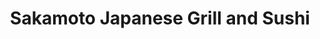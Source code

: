 ---
layout: place
title: "Sakamoto Japanese Grill and Sushi"
permalink: /illinois/oswego/sakamoto-japanese-grill-and-sushi.html
stateAbbr: IL
stateName: Illinois
cityName: Oswego
seo:
  name: "Sakamoto Japanese Grill and Sushi"
  type: Restaurant
  links: https://www.sakamotofun.com/
description: "Sakamoto Japanese Grill and Sushi serves delicious sushi in Oswego, Illinois. Try fresh Japanese dishes for a great dining experience. "
place_id: ChIJK4tgHdrxDogRPTvWm6n4BTY
photos:
  - name: >-
      places/ChIJK4tgHdrxDogRPTvWm6n4BTY/photos/AeeoHcLpzeyygcyWUmFA62AdmdonKbCAKeo1kU3x3-PNIP2HHNlTDZptz7K3nYEODjUMAv68CMwBedl9Gl-1aPIarZJluV9TG0wqSlGT5VzE3__N0RLL70d9x11ml3U0fXsyiK9yckVxQc8g8VYmdUwVnW6UAt6bj_OvU0zxqgfDvX9l1KP-7HnWB3cW2ktrhiLwUXEo1xByO3flE54vAiL97md-yV0w8B9L0-eZLSMuFIstTlM0GOj8CuKHWGFqEbJ6MCBzr1B0dIKQ0h2M_QCZ0VEPOL_VnMs0eQukmxRP7y2yLShrTCrrs1vpCnVMeu_tas1FOhCGKb90HJZxyrb0PdMsRqvBxXnwR0ZTaiJetyPmyrRyubd1gznEQTSoGSDOXFLAwB3TkenTv-gHqZO_9YArsZZ7uxQJYgD_0IrWfA4
    widthPx: 3024
    heightPx: 4032
    authorAttributions:
      - displayName: Jeramiah Ellison
        uri: https://maps.google.com/maps/contrib/112558868960605752784
        photoUri: >-
          https://lh3.googleusercontent.com/a/ACg8ocKnaPbuHpvyZn7PFFThKffeueSsTvubnD2yr6-pYfSZZt9zIw=s100-p-k-no-mo
    flagContentUri: >-
      https://www.google.com/local/imagery/report/?cb_client=maps_api_places.places_api&image_key=!1e10!2sCIHM0ogKEICAgICD3pCrNg&hl=en-US
    googleMapsUri: >-
      https://www.google.com/maps/place//data=!3m4!1e2!3m2!1sCIHM0ogKEICAgICD3pCrNg!2e10!4m2!3m1!1s0x880ef1da1d608b2b:0x3605f8a99bd63b3d
  - name: >-
      places/ChIJK4tgHdrxDogRPTvWm6n4BTY/photos/AeeoHcJppDjftG5YLF3c2dPTLlOPzjY7ZhvIooIL0uQ1zh9PSbwaQhjsKsComK33kEjE8GCxjUG4x9f-mHxn6k32qYDMmTSj7mKg_M6u9xELsWVnzPMP2LRoSaxkdK2JFMqWCXJz3bzreXZuOphnefqzsBM4fXVNIVz9GhXC2Wu9q3ZhRPkbXqB5TIGPHClay2PRCS2Sh4yjcqjed8KVwsefPKwx-AhDsGU9hNReNqttLOaIyZAWH4iehN68-UFvCuaW4KffKtFCuiA4xbM3eX0sTG2Zc-6dwIhPtpNNRbIysDZx0yqL9-h_6n-aXVpIumC0CLXE-lJ-El0zBgfgydj5xY5Wk6K6_rX4R-4EcMnExOo2nshVuC62vS2_MH5TIsFSH-2eQROsXRVIKZNzYrhBszovQ-VhJ9Jne_LCV2KgYFE
    widthPx: 4000
    heightPx: 2252
    authorAttributions:
      - displayName: Jorge Nieves
        uri: https://maps.google.com/maps/contrib/113303778215676135385
        photoUri: >-
          https://lh3.googleusercontent.com/a-/ALV-UjWcDUmGxusEkC3UP96xi_NUyXAKDtPFePmwLX6TCRmQZ-RmJi88=s100-p-k-no-mo
    flagContentUri: >-
      https://www.google.com/local/imagery/report/?cb_client=maps_api_places.places_api&image_key=!1e10!2sCIHM0ogKEICAgICLj_eCSQ&hl=en-US
    googleMapsUri: >-
      https://www.google.com/maps/place//data=!3m4!1e2!3m2!1sCIHM0ogKEICAgICLj_eCSQ!2e10!4m2!3m1!1s0x880ef1da1d608b2b:0x3605f8a99bd63b3d
  - name: >-
      places/ChIJK4tgHdrxDogRPTvWm6n4BTY/photos/AeeoHcJebiP-6Yd0ed83YshpKqdOkf3gwgXGWgkV6VeVygrT4Q9JRRxBSOqo1z2w1A-U64Ke8gLMe--eX-EJRVmug9gJGjivaVcXP3XhqBNsbbSCILGud75wD45vUS5EW-R75ChNZNTtysjiVhF1sCWWS99J1cCxWN83Cb39QBeYECQrUNc9M0mgumeX4V5rzLTOrr6fjp9Gx7YkQMqm_rgsypCX1oVzJgV7eMIY9CgNoOt_ahX5mKC-j4Hi6jPiAjH0L19Hg8TrYljGvnJ7NjVK0TqvIdg-Y4r78EibMmuc9b5jZBI9iHCQebFjrvuNaFR08I9eorNmGgNUBqfOaKwVLKRi9qTpUAmT5CsCCGo7QBpMDARbMGr_e4Q5RviOfTGu7I_WB0_GKhxiYN6XgXAFUYuCQpQaurkZVtm_xw4Mcadddg
    widthPx: 3024
    heightPx: 4032
    authorAttributions:
      - displayName: Christina Roberson-Smeltzer
        uri: https://maps.google.com/maps/contrib/104712944015746624968
        photoUri: >-
          https://lh3.googleusercontent.com/a-/ALV-UjWs24GsGkQYocVodEOrEUGPlPdabdegGiwbtM6jr4kdLsxmq2bqsg=s100-p-k-no-mo
    flagContentUri: >-
      https://www.google.com/local/imagery/report/?cb_client=maps_api_places.places_api&image_key=!1e10!2sCIHM0ogKEICAgICH3bm_Lw&hl=en-US
    googleMapsUri: >-
      https://www.google.com/maps/place//data=!3m4!1e2!3m2!1sCIHM0ogKEICAgICH3bm_Lw!2e10!4m2!3m1!1s0x880ef1da1d608b2b:0x3605f8a99bd63b3d
  - name: >-
      places/ChIJK4tgHdrxDogRPTvWm6n4BTY/photos/AeeoHcKsVUOi5Obg6LfIMdzyuQ_5EfqrZ4jQ7MkgkxfXW_45bMsAPBbQxa3YsoTDVhEgqLZ6KDsl7vIcYzIKGFjGDNhBosvurQQSKZpFNCzEQo1KXpdqXJO0lTlsD7u1ETs0GS4YC7y44bYxf7JXrC2UoiqYa8-9hlGFDQhTs30Wy8rLIN6aSesZsiQ79VS_i4EAAT_DmbOy6K5HLc-zTxDtZ4lc0A9Qkg4ZuB6zUFcQtrApBq12oztJQtBvP9KQHe1NJh0TdIfcFEhL7jsW1YKhT-4nCK9ekZazdSzq6EW9F9fF45wSR8xRRF3ZEZJERpdixtrGoeq6RxVijjmI3lO3K70bVUSdFAHgDWGxnHExzlSuwm9fYknFuMOyvg41F8v-QcRKfvMXtFaAWldX-9sPxy1yQMYjP6Ff5ZuOZz17MPk
    widthPx: 4800
    heightPx: 3600
    authorAttributions:
      - displayName: Sebastian fowler
        uri: https://maps.google.com/maps/contrib/101775513018665923709
        photoUri: >-
          https://lh3.googleusercontent.com/a-/ALV-UjWmqWhtnS2ds2sg24ASjZklqHaledOevwXO_tPINOUivPdq6oUnRw=s100-p-k-no-mo
    flagContentUri: >-
      https://www.google.com/local/imagery/report/?cb_client=maps_api_places.places_api&image_key=!1e10!2sCIHM0ogKEICAgID_vJvJWA&hl=en-US
    googleMapsUri: >-
      https://www.google.com/maps/place//data=!3m4!1e2!3m2!1sCIHM0ogKEICAgID_vJvJWA!2e10!4m2!3m1!1s0x880ef1da1d608b2b:0x3605f8a99bd63b3d
  - name: >-
      places/ChIJK4tgHdrxDogRPTvWm6n4BTY/photos/AeeoHcJg5cg0XvVwlymAmBm_iUsintP7DgRUm1CzH4O053pONmmnmtMP-R0ygLcmZnAdlpdpgwSMPz4YfLx0gQUnOLoEXlzXJ214tBhjlvme1foK9ZSvbet9h_sD2N9g0riazJHHO7wDCRwA5rGaQEi4V7I2qApqcViNScqvQZp_d7Yggz6bhxRQChEw4GGcoJjUGIGqdf97GVpuO-NpHL5weMV-qO0ioAvxX7RFbGlvSBFbIUEtWhuwM5jCZ-dHQx_NpSf5WpH8JjCRIyDsj_xHkiA04UeFCDa-sj4L6NNnEqnZ3wrc9Ykmgn4lO9Wyv_XI8Odp8gKBQ6NjbzgOFdKlAOCAS7X7tE0vrDpIbvAkqpsJyOQJ7bHtvkOrS_jpq1Oqn0yAD8WLb74rqBeo0AKFDpLVN7tV8FY868W4wsPbW8FSUQ
    widthPx: 4032
    heightPx: 3024
    authorAttributions:
      - displayName: Bill Houghtaling
        uri: https://maps.google.com/maps/contrib/107227442766631054426
        photoUri: >-
          https://lh3.googleusercontent.com/a/ACg8ocKTDlL7nDr0QHmHTzg1FSH5P6PS2tdvTV55KXNc66aEm7AJKQ=s100-p-k-no-mo
    flagContentUri: >-
      https://www.google.com/local/imagery/report/?cb_client=maps_api_places.places_api&image_key=!1e10!2sCIHM0ogKEICAgICMlMS-Fw&hl=en-US
    googleMapsUri: >-
      https://www.google.com/maps/place//data=!3m4!1e2!3m2!1sCIHM0ogKEICAgICMlMS-Fw!2e10!4m2!3m1!1s0x880ef1da1d608b2b:0x3605f8a99bd63b3d
  - name: >-
      places/ChIJK4tgHdrxDogRPTvWm6n4BTY/photos/AeeoHcKdEUBZARfFZMcx9vJkWkmzA5dAWq9TN4DqJevLgzm1NN0TEBZncaPspidfnyOfd-Ffxc-p1ZD2vhxcYw94hucc_A-gtO-pMK2sR8FmnETy9H53D3dgkWFKGCGYDffESpFsXeXXEKqItPNTJuivCIrQOG4jIKQrXLYWTcdAlF6ZZtkCr336kKsjk1-8ZdqHWOYaGr7FfcJV2eIz13gj_i-y1Lw13VY5sRb5CjnGGoIkUXwwq0lTPrQitC39AOs1VZd2bIj1jFxPyDA9LySQTObhRuutMgDiIpFx0WmcEHqmR_5o6YCFYgIpFJauPtC0S7BzqdlvI2MOVi7-vyKEIALpq_G2tgkhjMmdR2OIytuGhMWOjsiwemR1gDBGj8MO5gDjTCT-Txr0hl2R44BkOKz8R7mK_Q9hEgIFm__Gn89NA4Y
    widthPx: 3000
    heightPx: 4000
    authorAttributions:
      - displayName: Stacey S
        uri: https://maps.google.com/maps/contrib/110295109890539114603
        photoUri: >-
          https://lh3.googleusercontent.com/a-/ALV-UjWAkuKkRwCTrLeZk3gNknBBZuTjeSc5KdJnekR58iDMKf6OorNUZQ=s100-p-k-no-mo
    flagContentUri: >-
      https://www.google.com/local/imagery/report/?cb_client=maps_api_places.places_api&image_key=!1e10!2sCIHM0ogKEICAgIDr3IOZhwE&hl=en-US
    googleMapsUri: >-
      https://www.google.com/maps/place//data=!3m4!1e2!3m2!1sCIHM0ogKEICAgIDr3IOZhwE!2e10!4m2!3m1!1s0x880ef1da1d608b2b:0x3605f8a99bd63b3d
  - name: >-
      places/ChIJK4tgHdrxDogRPTvWm6n4BTY/photos/AeeoHcJ5SO83JSD792KRYAMkmuthygLswXu1NwBm6tonHSo8vt3ybG9Fuqd6j68E6O4-jR3bFe379GoDuEouNzPmH8BrZThqMSZ6eMdvY-mc5a_FbhLIM5mOjgi75T4olwX3663RHau4N1y1x28CmQqq768XuS32VYNB-800Kz6SHDlfmISt4Psj2OtutkTatjoJ8G-sN7D78PdCh4vlR5Ba5B_CPVEd8a6JCJ_Sn1rS98aGDHQUaxWyH5UmK9TsJ6f0B4WsKNbC5WUHJqNy6T1WliBtwr-vlYG8vxU-lAXoiSjJ77CXfJF2ozvrPQTgnS8Mzv2opbVVDjrsM64F9ZvmG7QTPp9ZUkOY-IdMhCBQvF8LUEQQPRHUAdgzkQsuP0XqbTa53n-_KFRPkLuASFOk_Bt31hP9WNRiqJ5wDoCGb7vqO7eA
    widthPx: 2268
    heightPx: 4032
    authorAttributions:
      - displayName: matt maly
        uri: https://maps.google.com/maps/contrib/105098094695387408181
        photoUri: >-
          https://lh3.googleusercontent.com/a-/ALV-UjV-m13zUTr3a0avt84YkFWLEXHJOzxjVa9PEhr1W0-KOc_U3KeA=s100-p-k-no-mo
    flagContentUri: >-
      https://www.google.com/local/imagery/report/?cb_client=maps_api_places.places_api&image_key=!1e10!2sCIHM0ogKEICAgICZ_fG11QE&hl=en-US
    googleMapsUri: >-
      https://www.google.com/maps/place//data=!3m4!1e2!3m2!1sCIHM0ogKEICAgICZ_fG11QE!2e10!4m2!3m1!1s0x880ef1da1d608b2b:0x3605f8a99bd63b3d
  - name: >-
      places/ChIJK4tgHdrxDogRPTvWm6n4BTY/photos/AeeoHcKrs480rz8qoX-4PgqDg2R142XOGgCg7im12sNZJdd9ek2pYx1HrUWzHbDLiFInVergJRu-EqMK7nNoaLUCxu20TiCOK7RsOWSrNvKF5MOUdPRmop7dXQYtGsm_-zPY6eNv_-lqNKNFMamHDiHl_bBAm2eCUJYEubFCqCrh0LOwBHrnEpC6QEDE6dzbx9LBvQKSb2Of-kZJjJmdRmL96bsY5ZslZkWjCN5PRz8fdqy5gw0lBA9EgOZy_SOLUdn62t0ZYgWtONEOjeu8zOlXzPEvBL-x1uJlKyU7_0aW9mHK1OmNLCTqV9haPgVraqaV9z04TfFkO0qfdkurROgD9ssewSrSAoDgs066XptSyaopAJITFn8-Nve-8jbj0L2nTZWRkKq5Ub0-V0hGpkyXgAFSrTjwOn9snWhRNxmFMiEtQw
    widthPx: 4032
    heightPx: 3024
    authorAttributions:
      - displayName: tj colborn
        uri: https://maps.google.com/maps/contrib/117215315916785566290
        photoUri: >-
          https://lh3.googleusercontent.com/a-/ALV-UjVzKIWm7T09q9Z6EfQ03LU8wtb1QZohGdqiE822UQBlStG49_SrGQ=s100-p-k-no-mo
    flagContentUri: >-
      https://www.google.com/local/imagery/report/?cb_client=maps_api_places.places_api&image_key=!1e10!2sCIHM0ogKEICAgIC6m9rCOQ&hl=en-US
    googleMapsUri: >-
      https://www.google.com/maps/place//data=!3m4!1e2!3m2!1sCIHM0ogKEICAgIC6m9rCOQ!2e10!4m2!3m1!1s0x880ef1da1d608b2b:0x3605f8a99bd63b3d
  - name: >-
      places/ChIJK4tgHdrxDogRPTvWm6n4BTY/photos/AeeoHcKrv6IvG-Z8MpNDtA9ckZwv8x9QG8BHd32oc9rLqeRKt4G27wnMh0lLLfXUzcEXZ6qGoQ0zZ-4fzokosqUd9At4jmCDiG0B-gRZumjqEwA3t_IinIQmAVZ-MM_V3cfw99qSDmD_iI_opT2KYK-0PKsvV5uk89mrhuUM_bgGiwXsv8zcZahFSkCcs85OeOnN5dqGGSLcQBw1bIzSYBK58HE-64J62t9lvMp244FlR5ovOwKVzlo9y51v8h1iK6dgikqZc9waZzjUzet-H-RZiiEEOXr320NjA-RAWt6fL2sod66Tg0M_4-X8o7hRTOTFjwxks0np7UPpH72AubqQBY5s9-YX17LtO7cXkZAB2wOJMaGHHyzQeaHs2rBgom4NpGx-52JrNiZ6FN85end8yQB5lrobaUBRQUbf9MjNNiQTeqJz
    widthPx: 3000
    heightPx: 4000
    authorAttributions:
      - displayName: Samantha Bastone
        uri: https://maps.google.com/maps/contrib/104368067041929717171
        photoUri: >-
          https://lh3.googleusercontent.com/a-/ALV-UjXyBG2DkdELIWq1PZ4Zw67Z2KS9sEpzVUoJ_GYjpAfPg-2_ESs=s100-p-k-no-mo
    flagContentUri: >-
      https://www.google.com/local/imagery/report/?cb_client=maps_api_places.places_api&image_key=!1e10!2sCIHM0ogKEICAgICFzpbn_AE&hl=en-US
    googleMapsUri: >-
      https://www.google.com/maps/place//data=!3m4!1e2!3m2!1sCIHM0ogKEICAgICFzpbn_AE!2e10!4m2!3m1!1s0x880ef1da1d608b2b:0x3605f8a99bd63b3d
  - name: >-
      places/ChIJK4tgHdrxDogRPTvWm6n4BTY/photos/AeeoHcLKdWCSBCcC49iBUYkSTXGqw6mU5tiL42qk3RVx9yOiI2l6c2oNCXYXnu2HOPEHPjf7VpUPFwKKpsDNuHPT9szVdDrm1Gizay2EA1hiLO7Pc-mjZOVVXkU2K063-Xax2G3gf4tfmtp5-8ivqU2IcDUzDmnogwrN8hWyYF-kB_2vsnEW0ykbQd1CCkShXn9QlVnbTj2aw3mEiUSFE8K4g4s7J30g_BZ2EX5enm6idnTLuc8B_8dwScsPCgG9MRsYS-Ww5Dd9l4zKnpRtsBYvbCPd5o9kStB1E61ww0afv5JiHlRC1XPzFsJV7zlRLF-Jis5iHOAkN_GFL_qD3bYy7ovqCuMoscr6wYIzc20cIacoG_DjwuXUGWWorGxROYYqA7unz5QdMwMSnV63fG6jitSUhYS2zT5_jMYaprLSmubnZI8
    widthPx: 4032
    heightPx: 3024
    authorAttributions:
      - displayName: Chloe Beaudreault
        uri: https://maps.google.com/maps/contrib/105619060773640676523
        photoUri: >-
          https://lh3.googleusercontent.com/a/ACg8ocIDGs1-sNpHQLHNff2aHGf4wDi5wefAsZsRjs_8CzYWDupHmg=s100-p-k-no-mo
    flagContentUri: >-
      https://www.google.com/local/imagery/report/?cb_client=maps_api_places.places_api&image_key=!1e10!2sCIHM0ogKEICAgID9_7K0zQE&hl=en-US
    googleMapsUri: >-
      https://www.google.com/maps/place//data=!3m4!1e2!3m2!1sCIHM0ogKEICAgID9_7K0zQE!2e10!4m2!3m1!1s0x880ef1da1d608b2b:0x3605f8a99bd63b3d
address: 2984 Walter Payton Memorial Hwy, Oswego, IL 60543, USA
street: 2984 Walter Payton Memorial Hwy
city: Oswego
state: IL
zip: '60543'
country: USA
neighborhood: null
latitude: '41.695859'
longitude: '-88.319842'
accessibility_options:
  wheelchairAccessibleParking: true
  wheelchairAccessibleEntrance: true
  wheelchairAccessibleRestroom: true
  wheelchairAccessibleSeating: true
business_status: OPERATIONAL
name: Sakamoto Japanese Grill and Sushi
google_maps_links:
  directionsUri: >-
    https://www.google.com/maps/dir//''/data=!4m7!4m6!1m1!4e2!1m2!1m1!1s0x880ef1da1d608b2b:0x3605f8a99bd63b3d!3e0
  placeUri: https://maps.google.com/?cid=3892790860279331645
  writeAReviewUri: >-
    https://www.google.com/maps/place//data=!4m3!3m2!1s0x880ef1da1d608b2b:0x3605f8a99bd63b3d!12e1
  reviewsUri: >-
    https://www.google.com/maps/place//data=!4m4!3m3!1s0x880ef1da1d608b2b:0x3605f8a99bd63b3d!9m1!1b1
  photosUri: >-
    https://www.google.com/maps/place//data=!4m3!3m2!1s0x880ef1da1d608b2b:0x3605f8a99bd63b3d!10e5
primary_type: Japanese Restaurant
opening_hours:
  regular: null
  current: null
secondary_opening_hours:
  regular:
    weekdayDescriptions: null
    type: null
  current:
    weekdayDescriptions: null
    type: null
phone: (630) 554-2388
price_level: PRICE_LEVEL_MODERATE
price_range: $20 &ndash; $30
rating: '4.3'
rating_count: 853
website: https://www.sakamotofun.com/
reviews: null
parking_options: null
payment_options: null
allow_dogs: null
curbside_pickup: null
delivery: null
dine_in: null
good_for_children: null
good_for_groups: null
good_for_sports: null
live_music: null
menu_for_children: null
outdoor_seating: null
reservable: null
restroom: null
serves_beer: null
serves_breakfast: null
serves_brunch: null
serves_cocktails: null
serves_coffee: null
serves_dinner: null
serves_dessert: null
serves_lunch: null
serves_vegetarian_food: null
serves_wine: null
takeout: null
summary: null

---